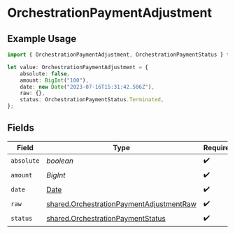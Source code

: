 # OrchestrationPaymentAdjustment

## Example Usage

```typescript
import { OrchestrationPaymentAdjustment, OrchestrationPaymentStatus } from "@formance/formance-sdk/sdk/models/shared";

let value: OrchestrationPaymentAdjustment = {
    absolute: false,
    amount: BigInt("100"),
    date: new Date("2023-07-16T15:31:42.506Z"),
    raw: {},
    status: OrchestrationPaymentStatus.Terminated,
};
```

## Fields

| Field                                                                                                       | Type                                                                                                        | Required                                                                                                    | Description                                                                                                 | Example                                                                                                     |
| ----------------------------------------------------------------------------------------------------------- | ----------------------------------------------------------------------------------------------------------- | ----------------------------------------------------------------------------------------------------------- | ----------------------------------------------------------------------------------------------------------- | ----------------------------------------------------------------------------------------------------------- |
| `absolute`                                                                                                  | *boolean*                                                                                                   | :heavy_check_mark:                                                                                          | N/A                                                                                                         |                                                                                                             |
| `amount`                                                                                                    | *BigInt*                                                                                                    | :heavy_check_mark:                                                                                          | N/A                                                                                                         | 100                                                                                                         |
| `date`                                                                                                      | [Date](https://developer.mozilla.org/en-US/docs/Web/JavaScript/Reference/Global_Objects/Date)               | :heavy_check_mark:                                                                                          | N/A                                                                                                         |                                                                                                             |
| `raw`                                                                                                       | [shared.OrchestrationPaymentAdjustmentRaw](../../../sdk/models/shared/orchestrationpaymentadjustmentraw.md) | :heavy_check_mark:                                                                                          | N/A                                                                                                         |                                                                                                             |
| `status`                                                                                                    | [shared.OrchestrationPaymentStatus](../../../sdk/models/shared/orchestrationpaymentstatus.md)               | :heavy_check_mark:                                                                                          | N/A                                                                                                         |                                                                                                             |